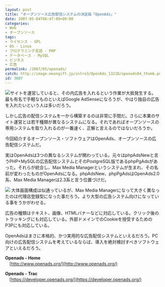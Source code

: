 ```yaml
---
layout: post
title: "オープンソース広告配信システムの決定版「OpenAds」"
date: 2007-05-04T06:47:09+09:00
categories:
- Web
- オープンソース
tags: 
- ライセンス - GPL
- OS - Linux
- プログラミング言語 - PHP
- データベース - MySQL
- ビジネス
- 広告
permalink: /2007/05/openads/
catch: http://image.moongift.jp/intro3/OpenAds_1321D/openads04_thumb.png
id: 3607
---
```

[![](http://image.moongift.jp/intro3/OpenAds_1321D/openads05_thumb1.png)](http://image.moongift.jp/intro3/OpenAds_1321D/openads053.png)サイトを運営していると、その内広告を入れるという作業が大抵発生する。最も有名で手軽なものといえばGoogle AdSenseになろうが、やはり独自の広告を入れたいという人は多いだろう。

 

しかし広告の配信システムを一から構築するのは非常に手間だ。さらに本業のサイト運営とは若干種類が異なるシステムになる。それであればオープンソースの専用システムを取り入れるのが一番速く、正解と言えるのではないだろうか。

 

今回紹介するオープンソース・ソフトウェアはOpenAds、オープンソースの広告配信システムだ。

 <!--more--> 

実はOpenAdsは3つの異なるシステムが関わっている。元々はphpAdsNewと言うPHP+MySQLの広告配信システムとそのPostgreSQL版であるphpPgAdsがあった。それらが統合し、Max Media Managerというシステムが生まれ、その名前が変わったものがOpenAdsになる。phpAdsNew、phpPgAdsはOpenAds2.0系、Max Media Managerは2.3系と言う位置づけだ。

 

[![](http://image.moongift.jp/intro3/OpenAds_1321D/openads04_thumb.png)](http://image.moongift.jp/intro3/OpenAds_1321D/openads042.png) 大体画面構成は似通っているが、Max Media Managerになって大きく異なったのは代理店登録型になった事だろう。より大型の広告システム向けになっている事をうかがわせる。

 

広告の種類はテキスト、画像、HTMLバナーなどに対応している。クリック後のトラッキングにも対応している。外部ドメインでのCookieを授受するためのP3Pにも対応している。

 

OpenAdsはまさに本格的、かつ実用的な広告配信システムといえるだろう。PC向けの広告配信システムを考えているならば、導入を絶対検討すべきソフトウェアといえるだろう。

 

**Openads - Home**  
　[http://www.openads.org/](http://www.openads.org/)

 

**Openads - Trac**  
　[https://developer.openads.org/](https://developer.openads.org/)

